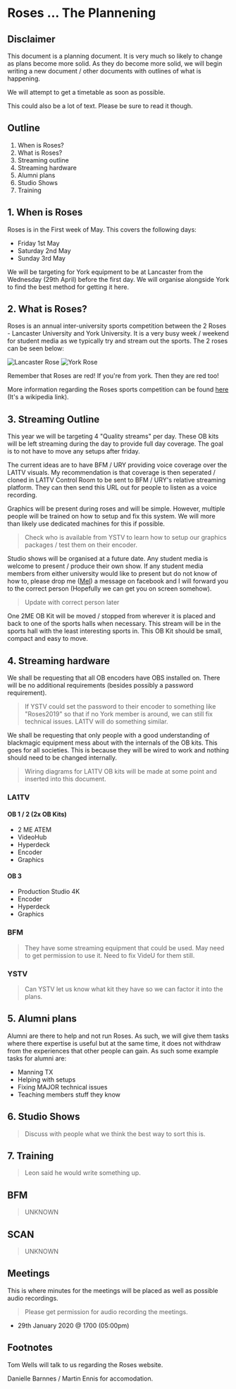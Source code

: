 # Roses ... The Plannening
## Disclaimer
This document is a planning document. It is very much so likely to change as plans become more solid. As they do become more solid, we will begin writing a new document / other documents with outlines of what is happening.

We will attempt to get a timetable as soon as possible.

This could also be a lot of text. Please be sure to read it though.

## Outline
1. When is Roses?
2. What is Roses?
3. Streaming outline
4. Streaming hardware
5. Alumni plans
6. Studio Shows
7. Training

## 1. When is Roses
Roses is in the First week of May. This covers the following days:
- Friday 1st May
- Saturday 2nd May
- Sunday 3rd May

We will be targeting for York equipment to be at Lancaster from the Wednesday (29th April) before the first day. We will organise alongside York to find the best method for getting it here.

## 2. What is Roses?
Roses is an annual inter-university sports competition between the 2 Roses - Lancaster University and York University. It is a very busy week / weekend for student media as we typically try and stream out the sports. The 2 roses can be seen below:

![Lancaster Rose](https://upload.wikimedia.org/wikipedia/commons/thumb/3/30/Red_Rose_Badge_of_Lancaster.svg/113px-Red_Rose_Badge_of_Lancaster.svg.png) ![York Rose](https://upload.wikimedia.org/wikipedia/commons/thumb/3/32/White_Rose_Badge_of_York.svg/113px-White_Rose_Badge_of_York.svg.png)

Remember that Roses are red! If you're from york. Then they are red too!

More information regarding the Roses sports competition can be found [here](https://en.wikipedia.org/wiki/Roses_Tournament) (It's a wikipedia link).

## 3. Streaming Outline
This year we will be targeting 4 "Quality streams" per day. These OB kits will be left streaming during the day to provide full day coverage. The goal is to not have to move any setups after friday.

The current ideas are to have BFM / URY providing voice coverage over the LA1TV visuals. My recommendation is that coverage is then seperated / cloned in LA1TV Control Room to be sent to BFM / URY's relative streaming platform. They can then send this URL out for people to listen as a voice recording. 

Graphics will be present during roses and will be simple. However, multiple people will be trained on how to setup and fix this system. We will more than likely use dedicated machines for this if possible.

> Check who is available from YSTV to learn how to setup our graphics packages / test them on their encoder.

Studio shows will be organised at a future date. Any student media is welcome to present / produce their own show. If any student media members from either university would like to present but do not know of how to, please drop me ([Mel](https://www.facebook.com/profile.php?id=100013276411331)) a message on facebook and I will forward you to the correct person (Hopefully we can get you on screen somehow).

> Update with correct person later

One 2ME OB Kit will be moved / stopped from wherever it is placed and back to one of the sports halls when necessary. This stream will be in the sports hall with the least interesting sports in. This OB Kit should be small, compact and easy to move.

## 4. Streaming hardware
We shall be requesting that all OB encoders have OBS installed on. There will be no additional requirements (besides possibly a password requirement). 

> If YSTV could set the password to their encoder to something like "Roses2019" so that if no York member is around, we can still fix technical issues. LA1TV will do something similar.

We shall be requesting that only people with a good understanding of blackmagic equipment mess about with the internals of the OB kits. This goes for all societies. This is because they will be wired to work and nothing should need to be changed internally.

> Wiring diagrams for LA1TV OB kits will be made at some point and inserted into this document.

### LA1TV 
#### OB 1 / 2 (2x OB Kits)
- 2 ME ATEM
- VideoHub
- Hyperdeck
- Encoder
- Graphics

#### OB 3
- Production Studio 4K
- Encoder
- Hyperdeck
- Graphics

### BFM
> They have some streaming equipment that could be used. May need to get permission to use it. Need to fix VideU for them still.

### YSTV
> Can YSTV let us know what kit they have so we can factor it into the plans.

## 5. Alumni plans
Alumni are there to help and not run Roses. As such, we will give them tasks where there expertise is useful but at the same time, it does not withdraw from the experiences that other people can gain. As such some example tasks for alumni are:
- Manning TX
- Helping with setups
- Fixing MAJOR technical issues
- Teaching members stuff they know

## 6. Studio Shows
> Discuss with people what we think the best way to sort this is.

## 7. Training
> Leon said he would write something up.

## BFM
> UNKNOWN

## SCAN
> UNKNOWN

## Meetings
This is where minutes for the meetings will be placed as well as possible audio recordings.
> Please get permission for audio recording the meetings.
- 29th January 2020 @ 1700 (05:00pm)

## Footnotes
Tom Wells will talk to us regarding the Roses website.

Danielle Barnnes / Martin Ennis for accomodation.